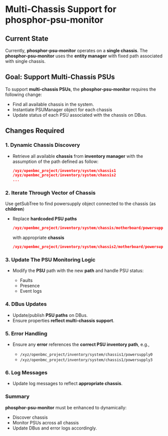 # Multi-Chassis Support for phosphor-psu-monitor

## Current State

Currently, **phosphor-psu-monitor** operates on a **single chassis**. The
**phosphor-psu-monitor** uses the **entity manager** with fixed path associated
with single chassis.

## Goal: Support Multi-Chassis PSUs

To support **multi-chassis PSUs**, the **phosphor-psu-monitor** requires the following change:

- Find all available chassis in the system.
- Instantiate PSUManager object for each chassis
- Update status of each PSU associated with the chassis on DBus.

## Changes Required

### 1. Dynamic Chassis Discovery

- Retrieve all available **chassis** from **inventory manager**  with the assumption of the path defined as follow:

  ```json
  /xyz/openbmc_project/inventory/system/chassis1
  /xyz/openbmc_project/inventory/system/chassis2
  ...
  ```

### 2. Iterate Through Vector of Chassis

Use getSubTree to find powersupply object connected to the chassis (as
**children**)

- Replace **hardcoded PSU paths**

  ```json
  /xyz/openbmc_project/inventory/system/chassis/motherboard/powersupply
  ```

  with appropriate **chassis**

  ```json
  /xyz/openbmc_project/inventory/system/chassis2/motherboard/powersupply
  ```

### 3. Update The PSU Monitoring Logic

- Modify the **PSU** path with the new **path** and handle PSU status:

  - Faults
  - Presence
  - Event logs

### 4. DBus Updates

- Update/publish **PSU paths** on DBus.
- Ensure properties **reflect multi-chassis support**.

### 5. Error Handling

- Ensure any **error** references the **correct PSU inventory path**, e.g.,

  - `/xyz/openbmc_project/inventory/system/chassis1/powersupply0`
  - `/xyz/openbmc_project/inventory/system/chassis1/powersupply3`

### 6. Log Messages

- Update log messages to reflect **appropriate chassis**.

### Summary

**phosphor-psu-monitor** must be enhanced to dynamically:

- Discover chassis
- Monitor PSUs across all chassis
- Update DBus and error logs accordingly.
